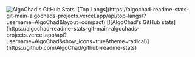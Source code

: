 <img src="https://github-readme-streak-stats.herokuapp.com/?user=AlgoChad&theme=default&hide_border=true" alt="AlgoChad's GitHub Stats" />
![Top Langs](https://algochad-readme-stats-git-main-algochads-projects.vercel.app/api/top-langs/?username=AlgoChad&layout=compact)
[![AlgoChad's GitHub stats](https://algochad-readme-stats-git-main-algochads-projects.vercel.app/api?username=AlgoChad&show_icons=true&theme=radical)](https://github.com/AlgoChad/github-readme-stats)

